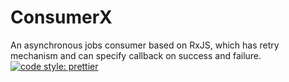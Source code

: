 # ConsumerX
An asynchronous jobs consumer based on RxJS, which has retry mechanism and can specify callback on success and failure.
[![code style: prettier](https://img.shields.io/badge/code_style-prettier-ff69b4.svg?style=flat-square)](https://github.com/prettier/prettier)
